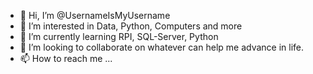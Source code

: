 - 👋 Hi, I’m @UsernameIsMyUsername
- 👀 I’m interested in Data, Python, Computers and more
- 🌱 I’m currently learning RPI, SQL-Server, Python
- 💞️ I’m looking to collaborate on whatever can help me advance in life. 
- 📫 How to reach me ...

<!---
UsernameIsMyUsername/UsernameIsMyUsername is a ✨ special ✨ repository because its `README.md` (this file) appears on your GitHub profile.
You can click the Preview link to take a look at your changes.
--->
